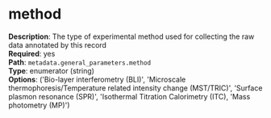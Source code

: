 # method

**Description**: The type of experimental method used for collecting the raw data annotated by this record <br/>
**Required**: yes <br/>
**Path**: `metadata.general_parameters.method` <br/>
**Type**: enumerator (string) <br/>
**Options**: ('Bio-layer interferometry (BLI)',
              'Microscale thermophoresis/Temperature related intensity change (MST/TRIC)',
              'Surface plasmon resonance (SPR)',
              'Isothermal Titration Calorimetry (ITC),
              'Mass photometry (MP)')
